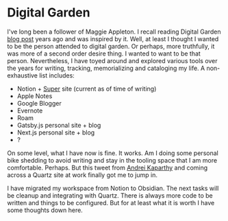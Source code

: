 # Digital Garden

I've long been a follower of Maggie Appleton. I recall reading Digital Garden [blog post](https://maggieappleton.com/garden-history) years ago and was inspired by it. Well, at least I thought I wanted to be the person attended to digital garden. Or perhaps, more truthfully, it was more of a second order desire thing. I wanted to want to be that person. Nevertheless, I have toyed around and explored various tools over the years for writing, tracking, memorializing and cataloging my life. A non-exhaustive list includes:

- Notion + [Super](https://super.so/) site (current as of time of writing)
- Apple Notes
- Google Blogger
- Evernote
- Roam
- Gatsby.js personal site + blog
- Next.js personal site + blog
- ?

On some level, what I have now is fine. It works. Am I doing some personal bike shedding to avoid writing and stay in the tooling space that I am more comfortable. Perhaps. But this tweet from [Andrei Kaparthy](https://twitter.com/karpathy/status/1761467904737067456) and coming across a Quartz site at work finally got me to jump in.

I have migrated my workspace from Notion to Obsidian. The next tasks will be cleanup and integrating with Quartz. There is always more code to be written and things to be configured. But for at least what it is worth I have some thoughts down here.
